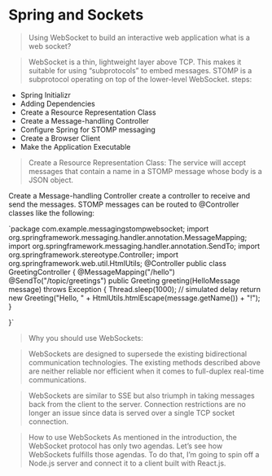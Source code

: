 # Spring and Sockets
> Using WebSocket to build an interactive web application
what is a web socket?

> WebSocket is a thin, lightweight layer above TCP. This makes it suitable for using “subprotocols” to embed messages.
STOMP is a subprotocol operating on top of the lower-level WebSocket.
steps:
* Spring Initializr
* Adding Dependencies
* Create a Resource Representation Class
* Create a Message-handling Controller
* Configure Spring for STOMP messaging
* Create a Browser Client
* Make the Application Executable
> Create a Resource Representation Class: The service will accept messages that contain a name in a STOMP message whose body is a JSON object.

Create a Message-handling Controller create a controller to receive and send the messages. STOMP messages can be routed to @Controller classes like the following:

`package com.example.messagingstompwebsocket;
import org.springframework.messaging.handler.annotation.MessageMapping; import org.springframework.messaging.handler.annotation.SendTo; import org.springframework.stereotype.Controller; import org.springframework.web.util.HtmlUtils;
@Controller public class GreetingController {
@MessageMapping("/hello") @SendTo("/topic/greetings") public Greeting greeting(HelloMessage message) throws Exception { Thread.sleep(1000); // simulated delay return new Greeting("Hello, " + HtmlUtils.htmlEscape(message.getName()) + "!"); }

}`

> Why you should use WebSockets:

> WebSockets are designed to supersede the existing bidirectional communication technologies. The existing methods described above are neither reliable nor efficient when it comes to full-duplex real-time communications.

> WebSockets are similar to SSE but also triumph in taking messages back from the client to the server. Connection restrictions are no longer an issue since data is served over a single TCP socket connection.

> How to use WebSockets As mentioned in the introduction, the WebSocket protocol has only two agendas. Let’s see how WebSockets fulfills those agendas. To do that, I’m going to spin off a Node.js server and connect it to a client built with React.js.